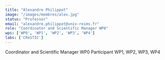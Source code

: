 ```yaml
---
title: "Alexandre Philippot"
image: "/images/membres/alex.jpg"
status: "Professor"
email: "alexandre.philippot@univ-reims.fr"
role: "Coordinator and Scientific Manager WP0"
wps: ['WP0', 'WP1', 'WP2', 'WP3', 'WP4']
labs: ['CReSTIC']
---
```


Coordinator and Scientific Manager WP0
Participant WP1, WP2, WP3, WP4

